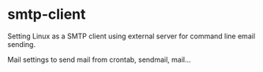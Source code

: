 # smtp-client
Setting Linux as a SMTP client using external server for command line email sending.

Mail settings to send mail from crontab, sendmail, mail...
